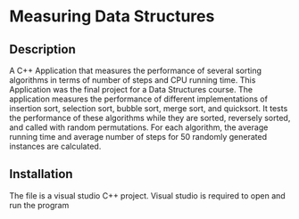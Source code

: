 # Measuring Data Structures

## Description 
A C++ Application that measures the performance of several sorting algorithms in terms of number of steps and CPU running time.
This Application was the final project for a Data Structures course. The application measures the performance of different implementations of 
insertion sort, selection sort, bubble sort, merge sort, and quicksort. It tests the performance of these algorithms while they are sorted,
 reversely sorted, and called with random permutations. For each algorithm, the average running time and average number of steps for 50 randomly generated 
 instances are calculated. 
 
 ## Installation 
 The file is a visual studio C++ project. Visual studio is required to open and run the program
